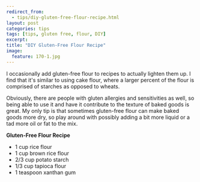 ---redirect_from:   - tips/diy-gluten-free-flour-recipe.html
layout: post
categories: tips
tags: [tips, gluten free, flour, DIY]
excerpt: 
title: "DIY Gluten-Free Flour Recipe"
image:
  feature: 170-1.jpg
---

I occasionally add gluten-free flour to recipes to actually lighten them up.  I find that it's similar to using cake flour, where a larger percent of the flour is comprised of starches as opposed to wheats. 

Obviously, there are people with gluten allergies and sensitivities as well, so being able to use it and have it contribute to the texture of baked goods is great.  My only tip is that sometimes gluten-free flour can make baked goods more dry, so play around with possibly adding a bit more liquid or a tad more oil or fat to the mix.

__Gluten-Free Flour Recipe__

- 1 cup rice flour
- 1 cup brown rice flour
- 2/3 cup potato starch
- 1/3 cup tapioca flour
- 1 teaspoon xanthan gum